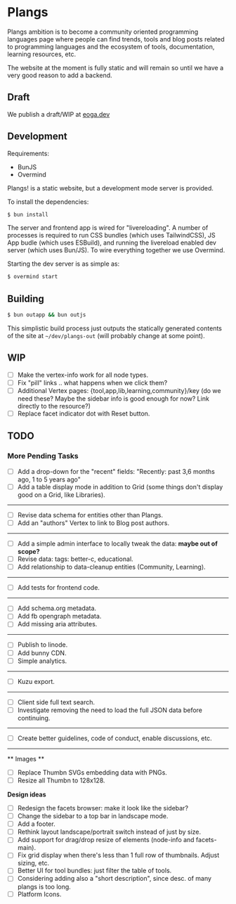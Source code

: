 # Plangs

Plangs ambition is to become a community oriented programming languages page where people can find trends, tools and blog posts related to programming languages and the ecosystem of tools, documentation, learning resources, etc.

The website at the moment is fully static and will remain so until we have a very good reason to add a backend.

## Draft

We publish a draft/WIP at [eoga.dev](https://eoga.dev)

## Development

Requirements:

* BunJS
* Overmind

Plangs! is a static website, but a development mode server is provided.

To install the dependencies:

```sh
$ bun install
```

The server and frontend app is wired for "livereloading". A number of processes is required to run CSS bundles (which uses TailwindCSS), JS App budle (which uses ESBuild), and running the livereload enabled dev server (which uses Bun/JS). To wire everything together we use Overmind.

Starting the dev server is as simple as:

```sh
$ overmind start
```

## Building

```sh
$ bun outapp && bun outjs
```

This simplistic build process just outputs the statically generated contents of the site at `~/dev/plangs-out` (will probably change at some point).

## WIP

- [ ] Make the vertex-info work for all node types.
- [ ] Fix "pill" links .. what happens when we click them?
- [ ] Additional Vertex pages: {tool,app,lib,learning,community}/key (do we need these? Maybe the sidebar info is good enough for now? Link directly to the resource?)
- [ ] Replace facet indicator dot with Reset button.

## TODO

### More Pending Tasks

- [ ] Add a drop-down for the "recent" fields: "Recently: past 3,6 months ago, 1 to 5 years ago"
- [ ] Add a table display mode in addition to Grid (some things don't display good on a Grid, like Libraries).

<hr/>

- [ ] Revise data schema for entities other than Plangs.
- [ ] Add an "authors" Vertex to link to Blog post authors.

<hr/>

- [ ] Add a simple admin interface to locally tweak the data: **maybe out of scope?**
- [ ] Revise data: tags: better-c, educational.
- [ ] Add relationship to data-cleanup entities (Community, Learning).

<hr/>

- [ ] Add tests for frontend code.

<hr/>

- [ ] Add schema.org metadata.
- [ ] Add fb opengraph metadata.
- [ ] Add missing aria attributes.

<hr/>

- [ ] Publish to linode.
- [ ] Add bunny CDN.
- [ ] Simple analytics.

<hr/>

- [ ] Kuzu export.

<hr/>

- [ ] Client side full text search.
- [ ] Investigate removing the need to load the full JSON data before continuing.

<hr/>

- [ ] Create better guidelines, code of conduct, enable discussions, etc.

<hr/>

** Images **
 
- [ ] Replace Thumbn SVGs embedding data with PNGs.
- [ ] Resize all Thumbn to 128x128.

**Design ideas**

- [ ] Redesign the facets browser: make it look like the sidebar?
- [ ] Change the sidebar to a top bar in landscape mode.
- [ ] Add a footer.
- [ ] Rethink layout landscape/portrait switch instead of just by size.
- [ ] Add support for drag/drop resize of elements (node-info and facets-main).
- [ ] Fix grid display when there's less than 1 full row of thumbnails. Adjust sizing, etc.
- [ ] Better UI for tool bundles: just filter the table of tools.
- [ ] Considering adding also a "short description", since desc. of many plangs is too long.
- [ ] Platform Icons.
